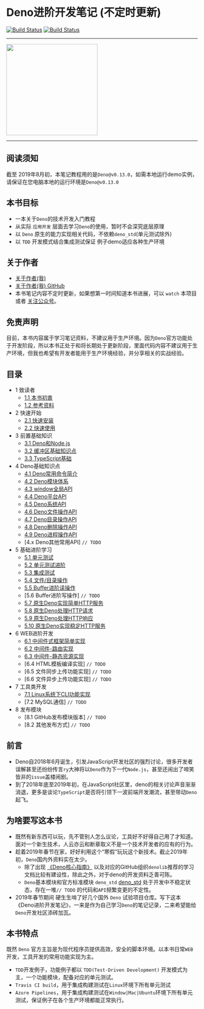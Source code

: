 # Deno进阶开发笔记 (不定时更新)

[![Build Status](https://travis-ci.com/chenshenhai/deno_note.svg?token=XYNG2F1URZ4nW1TzoJNC&branch=master)](https://travis-ci.com/chenshenhai/deno_note)
[![Build Status](https://dev.azure.com/chenshenhai/chenshenhai/_apis/build/status/chenshenhai.deno_note?branchName=master)](https://dev.azure.com/chenshenhai/chenshenhai/_build/latest?definitionId=1&branchName=master)

<hr/>

<img  width="240"  src="https://user-images.githubusercontent.com/8216630/52873226-771a3e80-3189-11e9-9bf9-59de7091dbfa.png">


<hr/>

## 阅读须知

截至 2019年8月初，本笔记教程用的是`Deno@v0.13.0`，如需本地运行demo实例，请保证在您电脑本地的运行环境是`Deno@v0.13.0`

## 本书目标

- 一本关于`Deno`的技术开发入门教程
- 从实际 `应用开发` 层面去学习`Deno`的使用，暂时不会深究底层原理
- 以 `Deno` 原生的能力实现相关代码，不依赖`deno_std`(单元测试除外)  
- 以 `TDD` 开发模式结合集成测试保证 例子demo适应各种生产环境

## 关于作者
- [关于作者(我)](https://chenshenhai.github.io)
- [关于作者(我) GitHub](https://github.com/chenshenhai)
- 本书笔记内容不定时更新，如果想第一时间知道本书进展，可以 `watch` 本项目 或者 [关注公众号](https://github.com/chenshenhai/deno_note/blob/master/note/chapter_01/01.md#关注本书)。

## 免责声明

目前，本书内容属于学习笔记资料，不建议用于生产环境。因为`Deno`官方功能处于开发阶段，所以本书正处于和将长期处于更新阶段，里面代码内容不建议用于生产环境，但我也希望有开发者能用于生产环境经验，并分享相关的实战经验。

## 目录

* 1 致读者
    * [1.1 本书初衷](https://github.com/chenshenhai/deno_note/blob/master/note/chapter_01/01.md)
    * [1.2 参考资料](https://github.com/chenshenhai/deno_note/blob/master/note/chapter_01/02.md)
* 2 快速开始
    * [2.1 快速安装](https://github.com/chenshenhai/deno_note/blob/master/note/chapter_02/01.md)
    * [2.2 快速使用](https://github.com/chenshenhai/deno_note/blob/master/note/chapter_02/02.md)
* 3 前置基础知识
    * [3.1 Deno和Node.js](https://github.com/chenshenhai/deno_note/blob/master/note/chapter_03/01.md)
    * [3.2 缓冲区基础知识点](https://github.com/chenshenhai/deno_note/blob/master/note/chapter_03/02.md)
    * [3.3 TypeScript基础](https://github.com/chenshenhai/deno_note/blob/master/note/chapter_03/03.md)
* 4 Deno基础知识点
    * [4.1 Deno常用命令简介](https://github.com/chenshenhai/deno_note/blob/master/note/chapter_04/01.md)
    * [4.2 Deno模块体系](https://github.com/chenshenhai/deno_note/blob/master/note/chapter_04/02.md)
    * [4.3 window全局API](https://github.com/chenshenhai/deno_note/blob/master/note/chapter_04/03.md)
    * [4.4 Deno平台API](https://github.com/chenshenhai/deno_note/blob/master/note/chapter_04/04.md)
    * [4.5 Deno系统API](https://github.com/chenshenhai/deno_note/blob/master/note/chapter_04/05.md)
    * [4.6 Deno文件操作API](https://github.com/chenshenhai/deno_note/blob/master/note/chapter_04/06.md)
    * [4.7 Deno目录操作API](https://github.com/chenshenhai/deno_note/blob/master/note/chapter_04/07.md)
    * [4.8 Deno删除操作API](https://github.com/chenshenhai/deno_note/blob/master/note/chapter_04/08.md)
    * [4.9 Deno进程操作API](https://github.com/chenshenhai/deno_note/blob/master/note/chapter_04/09.md)
    * [4.x Deno其他常用API] `// TODO`
* 5 基础进阶学习
    * [5.1 单元测试](https://github.com/chenshenhai/deno_note/blob/master/note/chapter_05/01.md)
    * [5.2 单元测试进阶](https://github.com/chenshenhai/deno_note/blob/master/note/chapter_05/02.md)
    * [5.3 集成测试](https://github.com/chenshenhai/deno_note/blob/master/note/chapter_05/03.md)
    * [5.4 文件/目录操作](https://github.com/chenshenhai/deno_note/blob/master/note/chapter_05/04.md)
    * [5.5 Buffer进阶读操作](https://github.com/chenshenhai/deno_note/blob/master/note/chapter_05/05.md)
    * [5.6 Buffer进阶写操作] `// TODO`
    * [5.7 原生Deno实现简单HTTP服务](https://github.com/chenshenhai/deno_note/blob/master/note/chapter_05/07.md)
    * [5.8 原生Deno处理HTTP请求](https://github.com/chenshenhai/deno_note/blob/master/note/chapter_05/08.md)
    * [5.9 原生Deno处理HTTP响应](https://github.com/chenshenhai/deno_note/blob/master/note/chapter_05/09.md)
    * [5.10 原生Deno实现稳定HTTP服务](https://github.com/chenshenhai/deno_note/blob/master/note/chapter_05/10.md)
* 6 WEB进阶开发
    * [6.1 中间件式框架简单实现](https://github.com/chenshenhai/deno_note/blob/master/note/chapter_06/01.md)
    * [6.2 中间件-路由实现](https://github.com/chenshenhai/deno_note/blob/master/note/chapter_06/02.md)
    * [6.3 中间件-静态资源实现](https://github.com/chenshenhai/deno_note/blob/master/note/chapter_06/03.md)
    * [6.4 HTML模板编译实现]  `// TODO`
    * [6.5 文件同步上传功能实现]  `// TODO`
    * [6.6 文件异步上传功能实现]  `// TODO`
* 7 工具类开发
    * [7.1 Linux系统下CLI功能实现](https://github.com/chenshenhai/deno_note/blob/master/note/chapter_07/01.md) 
    * [7.2 MySQL通信]   `// TODO`
* 8 发布模块
    * [8.1 GitHub发布模块版本]  `// TODO`
    * [8.2 其他发布方式]  `// TODO`


## 前言

- Deno自2018年6月诞生，引发JavaScript开发社区的强烈讨论，很多开发者误解甚至还纷纷传言`ry`大神将以`Deno`作为下一代`Node.js`，甚至还闹出了啼笑皆非的`issue`盖楼闹剧。
- 到了2018年底至2019年初，在JavaScript社区里，deno的相关讨论声音渐渐消退，更多是谈论`TypeScript`是否将引领下一波前端开发潮流，甚至带动`Deno`起飞。

## 为啥要写这本书  

- 既然有新东西可以玩，先不管别人怎么议论，工具好不好得自己用了才知道。面对一个新生技术，人云亦云和断章取义不是一个技术开发者的应有的行为。
- 趁着2019年春节在家，好好利用这个“寒假”玩玩这个新技术。截止2019年初，`Deno`国内外资料实在太少。
    - 除了出现 [《Deno核心指南》](https://github.com/denolib/guide) 以及对应的GitHub组织`denolib`推荐的学习文档比较有建设性，除此之外，对于deno的开发资料乏善可陈。
  - `Deno`基本模块和官方标准模块 `deno_std` [deno_std](https://github.com/denoland/deno_std) 处于开发中不稳定状态，存在一堆`// TODO` 的代码和`API`频繁变更的不定性。
- 2019年春节期间 硬生生啃了好几个国外 `Deno` 试验项目仓库。写下这本《Deno进阶开发笔记》，一来是作为自己学习`Deno`的笔记记录，二来希望能给`Deno`开发社区添砖加瓦。


## 本书特点

既然 `Deno` 官方主旨是为现代程序员提供高效，安全的脚本环境。以本书日常`WEB`开发，工具开发的常用功能实现为主。

- `TDD`开发例子，功能例子都以 `TDD(Test-Driven Development)` 开发模式为主，一个功能模块，配备对应的单元测试。
- `Travis CI build`，用于集成构建测试在`Linux`环境下所有单元测试
- `Azure Pipelines`，用于集成构建测试在`Window|Mac|Ubuntu`环境下所有单元测试，保证例子在各个生产环境都能正常执行。

